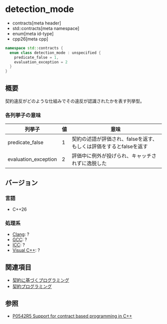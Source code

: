 # detection_mode
* contracts[meta header]
* std::contracts[meta namespace]
* enum[meta id-type]
* cpp26[meta cpp]

```cpp
namespace std::contracts {
  enum class detection_mode : unspecified {
    predicate_false = 1,
    evaluation_exception = 2
  }
}
```

## 概要
契約違反がどのような仕組みでその違反が認識されたかを表す列挙型。

### 各列挙子の意味
| 列挙子 | 値 | 意味 |
|--------|-----|------|
| predicate_false | 1 | 契約の述語が評価され、falseを返す、もしくは評価をするとfalseを返す |
| evaluation_exception | 2 | 評価中に例外が投げられ、キャッチされずに逸脱した |

## バージョン
### 言語
- C++26

### 処理系
- [Clang](/implementation.md#clang): ?
- [GCC](/implementation.md#gcc): ?
- [ICC](/implementation.md#icc): ?
- [Visual C++](/implementation.md#visual_cpp): ?

## 関連項目
- [契約に基づくプログラミング](/lang/future/contract-based_programming.md)
- [契約プログラミング](/lang/cpp26/contracts.md)

## 参照
- [P0542R5 Support for contract based programming in C++](http://www.open-std.org/jtc1/sc22/wg21/docs/papers/2018/p0542r5.html)

